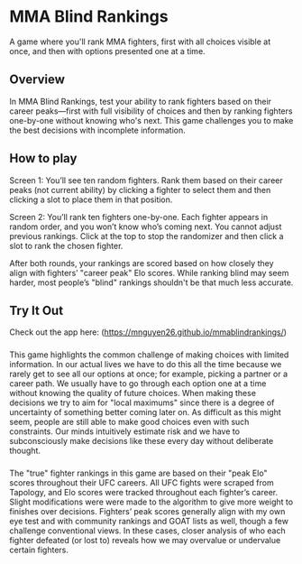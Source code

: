 # MMA Blind Rankings

A game where you'll rank MMA fighters, first with all choices visible at once, and then with options presented one at a time.

## Overview

In MMA Blind Rankings, test your ability to rank fighters based on their career peaks—first with full visibility of choices and then by ranking fighters one-by-one without knowing who's next. This game challenges you to make the best decisions with incomplete information.

## How to play

Screen 1: You’ll see ten random fighters. Rank them based on their career peaks (not current ability) by clicking a fighter to select them and then clicking a slot to place them in that position.

Screen 2: You’ll rank ten fighters one-by-one. Each fighter appears in random order, and you won’t know who’s coming next. You cannot adjust previous rankings. Click at the top to stop the randomizer and then click a slot to rank the chosen fighter.

After both rounds, your rankings are scored based on how closely they align with fighters’ "career peak" Elo scores. While ranking blind may seem harder, most people’s "blind" rankings shouldn't be that much less accurate.

## Try It Out

Check out the app here: (https://mnguyen26.github.io/mmablindrankings/)

###

This game highlights the common challenge of making choices with limited information. In our actual lives we have to do this all the time because we rarely get to see all our options at once; for example, picking a partner or a career path. We usually have to go through each option one at a time without knowing the quality of future choices. When making these decisions we try to aim for "local maximums" since there is a degree of uncertainty of something better coming later on. As difficult as this might seem, people are still able to make good choices even with such constraints. Our minds intuitively estimate risk and we have to subconsciously make decisions like these every day without deliberate thought.

### 

The "true" fighter rankings in this game are based on their "peak Elo" scores throughout their UFC careers. All UFC fights were scraped from Tapology, and Elo scores were tracked throughout each fighter’s career. Slight modifications were were made to the algorithm to give more weight to finishes over decisions. Fighters’ peak scores generally align with my own eye test and with community rankings and GOAT lists as well, though a few challenge conventional views. In these cases, closer analysis of who each fighter defeated (or lost to) reveals how we may overvalue or undervalue certain fighters.
